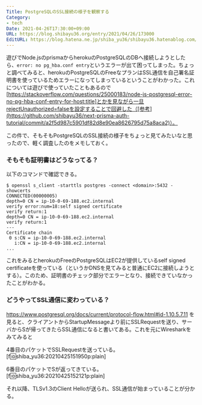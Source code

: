 ```yaml
---
Title: PostgreSQLのSSL接続の様子を観察する
Category:
- tech
Date: 2021-04-26T17:30:00+09:00
URL: https://blog.shibayu36.org/entry/2021/04/26/173000
EditURL: https://blog.hatena.ne.jp/shiba_yu36/shibayu36.hatenablog.com/atom/entry/26006613720459509
---
```


遊びでNode.jsのprismaからherokuのPostgreSQLのDBへ接続しようとしたら、`error: no pg_hba.conf entry`というエラーが出て困ってしまった。ちょっと調べてみると、herokuのPostgreSQLのFreeなプランはSSL通信を自己署名証明書を使っているためエラーになってしまっているということがわかった。これについては遊びで使っていたこともあるので[https://stackoverflow.com/questions/25000183/node-js-postgresql-error-no-pg-hba-conf-entry-for-host:title]とかを見ながら一旦rejectUnauthorized=falseを設定することで回避した（[参考](https://github.com/shibayu36/next-prisma-auth-tutorial/commit/a2f5d987c5901df82d8e90ea8626795d75a8aca2)）。

この件で、そもそもPostgreSQLのSSL接続の様子をちょっと見てみたいなと思ったので、軽く調査したのをメモしておく。

### そもそも証明書はどうなってる？
以下のコマンドで確認できる。
```
$ openssl s_client -starttls postgres -connect <domain>:5432 -showcerts
CONNECTED(00000005)
depth=0 CN = ip-10-0-69-188.ec2.internal
verify error:num=18:self signed certificate
verify return:1
depth=0 CN = ip-10-0-69-188.ec2.internal
verify return:1
---
Certificate chain
 0 s:CN = ip-10-0-69-188.ec2.internal
   i:CN = ip-10-0-69-188.ec2.internal
...
```

これをみるとherokuのFreeのPostgreSQLはEC2が提供しているself signed certificateを使っている（というかDNSを見てみると普通にEC2に接続しようとする）。このため、証明書のチェック部分でエラーとなり、接続できていなかったことがわかる。

### どうやってSSL通信に変わっている？
https://www.postgresql.org/docs/current/protocol-flow.html#id-1.10.5.7.11 を見ると、クライアントからStartupMessageより前にSSLRequestを送り、サーバからSが帰ってきたらSSL通信になると書いてある。これを元にWiresharkをみてみると

4番目のパケットでSSLRequestを送っている。
[f:id:shiba_yu36:20210425151950p:plain]

6番目のパケットでSが返ってきている。
[f:id:shiba_yu36:20210425152121p:plain]

それ以降、TLSv1.3のClient Helloが送られ、SSL通信が始まっていることが分かる。
